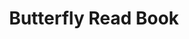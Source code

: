 --- 
title: "Butterfly Read Book"
publishdate: "2019-8-21T16:48:46+02:00"
src: "https://365manga.net/manga/butterfly-read-book"
image: "https://data.365manga.net/images/thumbnails/6453-butterfly-read-book.jpg"
description: "In the ‘Dream Bookshop’ that specializes in antique books, there is a mysterious and beautiful shop mistress. If she recommends you a book, please do not reject her, because it is a love story that belongs solely to you— The female protagonist, Xiao Deah*, received a wordless book. This book caused a misunderstanding and now Deah is the pretend girlfriend of school idol and soccer captain, Hu Ke Jun?! Will…"
---